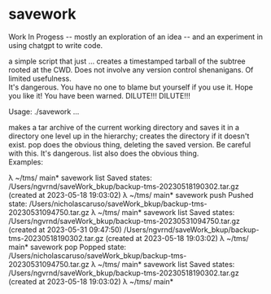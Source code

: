 # savework

Work In Progess -- mostly an exploration of an idea -- and an experiment in using chatgpt to write code.

a simple script that just ... creates a timestamped tarball of the subtree rooted at the CWD. 
Does not involve any version control shenanigans. Of limited usefulness.  
It's dangerous. You have no one to blame but yourself if you use it.  Hope you like it!
You have been warned. 
DILUTE!!! DILUTE!!! 

Usage: ./savework ...

  makes a tar archive of the current working directory and saves it in a directory one level up in the hierarchy; creates the directory if it doesn't exist.  pop does the obvious thing, deleting the saved version.  Be careful with this.  It's dangerous.
  list also does the obvious thing.  
  Examples:

λ ~/tms/ main* savework list
Saved states:
/Users/ngvrnd/saveWork_bkup/backup-tms-20230518190302.tar.gz (created at 2023-05-18 19:03:02)
λ ~/tms/ main* savework push
Pushed state: /Users/nicholascaruso/saveWork_bkup/backup-tms-20230531094750.tar.gz
λ ~/tms/ main* savework list
Saved states:
/Users/ngvrnd/saveWork_bkup/backup-tms-20230531094750.tar.gz (created at 2023-05-31 09:47:50)
/Users/ngvrnd/saveWork_bkup/backup-tms-20230518190302.tar.gz (created at 2023-05-18 19:03:02)
λ ~/tms/ main* savework pop
Popped state: /Users/nicholascaruso/saveWork_bkup/backup-tms-20230531094750.tar.gz
λ ~/tms/ main* savework list
Saved states:
/Users/ngvrnd/saveWork_bkup/backup-tms-20230518190302.tar.gz (created at 2023-05-18 19:03:02)
λ ~/tms/ main*
